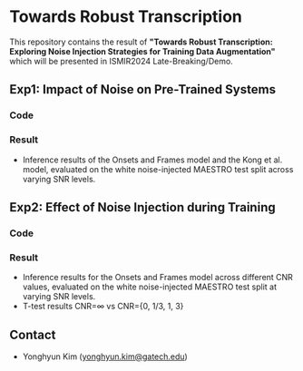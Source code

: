 # Towards Robust Transcription

This repository contains the result of **"Towards Robust Transcription: Exploring Noise Injection Strategies for Training Data Augmentation"** which will be presented in ISMIR2024 Late-Breaking/Demo.

## Exp1: Impact of Noise on Pre-Trained Systems

### Code

### Result
- Inference results of the Onsets and Frames model and the Kong et al. model, evaluated on the white noise-injected MAESTRO test split across varying SNR levels.

## Exp2: Effect of Noise Injection during Training
### Code

### Result
- Inference results for the Onsets and Frames model across different CNR values, evaluated on the white
noise-injected MAESTRO test split at varying SNR levels.
- T-test results CNR=$\infty$ vs CNR={0, 1/3, 1, 3}

## Contact
- Yonghyun Kim (yonghyun.kim@gatech.edu)
